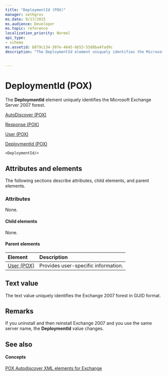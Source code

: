 ```yaml
---
title: "DeploymentId (POX)"
manager: sethgros
ms.date: 9/17/2015
ms.audience: Developer
ms.topic: reference
localization_priority: Normal
api_type:
- schema
ms.assetid: b879c134-307e-4645-bb53-55d8ba4fad9c
description: "The DeploymentId element uniquely identifies the Microsoft Exchange Server 2007 forest."
 
 
---
```


# DeploymentId (POX)

The **DeploymentId** element uniquely identifies the Microsoft Exchange Server 2007 forest. 
  
[AutoDiscover (POX)](autodiscover-pox.md)
  
[Response (POX)](response-pox.md)
  
[User (POX)](user-pox.md)
  
[DeploymentId (POX)](deploymentid-pox.md)
  
```
<DeploymentId/>
```

## Attributes and elements

The following sections describe attributes, child elements, and parent elements.
  
### Attributes

None.
  
#### Child elements

None.
  
#### Parent elements

|**Element**|**Description**|
|:-----|:-----|
|[User (POX)](user-pox.md) <br/> |Provides user-specific information.  <br/> |
   
## Text value

The text value uniquely identifies the Exchange 2007 forest in GUID format.
  
## Remarks

If you uninstall and then reinstall Exchange 2007 and you use the same server name, the **DeploymentId** value changes. 
  
## See also

#### Concepts

[POX Autodiscover XML elements for Exchange](pox-autodiscover-xml-elements-for-exchange.md)

